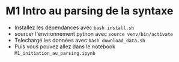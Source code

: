 # M1 Intro au parsing de la syntaxe
- Installez les dépendances avec `bash install.sh`
- sourcer l'environnement python avec `source venv/bin/activate`
- Telechargé les données avec `bash download_data.sh`
- Puis vous pouvez allez dans le notebook `M1_initiation_au_parsing.ipynb`